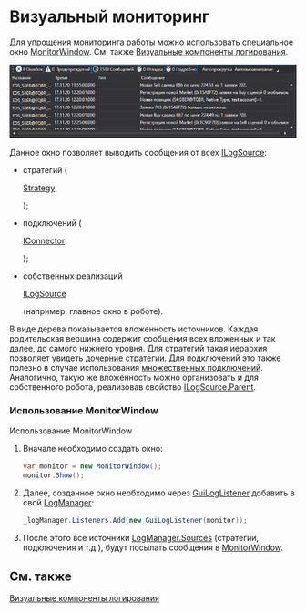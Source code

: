 # Визуальный мониторинг

Для упрощения мониторинга работы можно использовать специальное окно [MonitorWindow](xref:StockSharp.Xaml.MonitorWindow). См. также [Визуальные компоненты логирования](GuiLogging.md). 

![GUI LogControl](../images/GUI_LogControl.png)

Данное окно позволяет выводить сообщения от всех [ILogSource](xref:StockSharp.Logging.ILogSource): 

- стратегий (

  [Strategy](xref:StockSharp.Algo.Strategies.Strategy)

  );
- подключений (

  [IConnector](xref:StockSharp.BusinessEntities.IConnector)

  );
- собственных реализаций 

  [ILogSource](xref:StockSharp.Logging.ILogSource)

   (например, главное окно в роботе).

В виде дерева показывается вложенность источников. Каждая родительская вершина содержит сообщения всех вложенных и так далее, до самого нижнего уровня. Для стратегий такая иерархия позволяет увидеть [дочерние стратегии](StrategyChilds.md). Для подключений это также полезно в случае использования [множественных подключений](API_Connectors.md). Аналогично, такую же вложенность можно организовать и для собственного робота, реализовав свойство [ILogSource.Parent](xref:StockSharp.Logging.ILogSource.Parent). 

### Использование MonitorWindow

Использование MonitorWindow

1. Вначале необходимо создать окно:

   ```cs
   var monitor = new MonitorWindow();
   monitor.Show();
   ```
2. Далее, созданное окно необходимо через [GuiLogListener](xref:StockSharp.Xaml.GuiLogListener) добавить в свой [LogManager](xref:StockSharp.Logging.LogManager):

   ```cs
   _logManager.Listeners.Add(new GuiLogListener(monitor));
   ```
3. После этого все источники [LogManager.Sources](xref:StockSharp.Logging.LogManager.Sources) (стратегии, подключения и т.д.), будут посылать сообщения в [MonitorWindow](xref:StockSharp.Xaml.MonitorWindow).

## См. также

[Визуальные компоненты логирования](GuiLogging.md)
